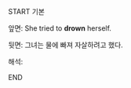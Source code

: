 START
기본

앞면:
She tried to **drown** herself.


뒷면:
그녀는 물에 빠져 자살하려고 했다.


해석:


<!--ID: 1733713308936-->
END